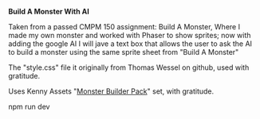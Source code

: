 **Build A Monster With AI**

Taken from a passed CMPM 150 assignment: Build A Monster,
 Where I made my own monster and worked with Phaser to show sprites; now with adding the google AI I will jave a text box that allows the user to ask the AI to build a monster using the same sprite sheet from "Build A Monster"

The "style.css" file it originally from Thomas Wessel on github, used with gratitude.

Uses Kenny Assets "[Monster Builder Pack](https://kenney.nl/assets/monster-builder-pack)" set, with gratitude.

npm run dev